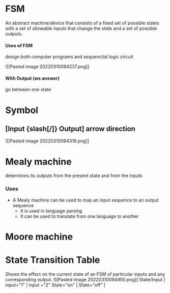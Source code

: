 # FSM
An abstract machine/device that consists of a fixed set of possible states with a set of allowable inputs that change the state and a set of possible outputs.

#### Uses of FSM
design both computer programs and sequenctial logic circuit

![[Pasted image 20220310094237.png]]
#### With Output (ws answer)
go between one state 
# Symbol 
## [Input {slash[/]} Output] arrow direction
![[Pasted image 20220310094319.png]]

# Mealy machine
   determines its outputs from the present state and from the inputs
### Uses
- A Mealy machine can be used to map an input sequence to an output sequence
	- It is used in language parsing
	- It can be used to translate from one language to another

# Moore machine

# State  Transition Table
Shows the effect on the current state of an FSM of particular inputs and any corresponding output.
![[Pasted image 20220310094950.png]]
State/Input |  input="1" | input ="2"
State="on" |
State="off" |